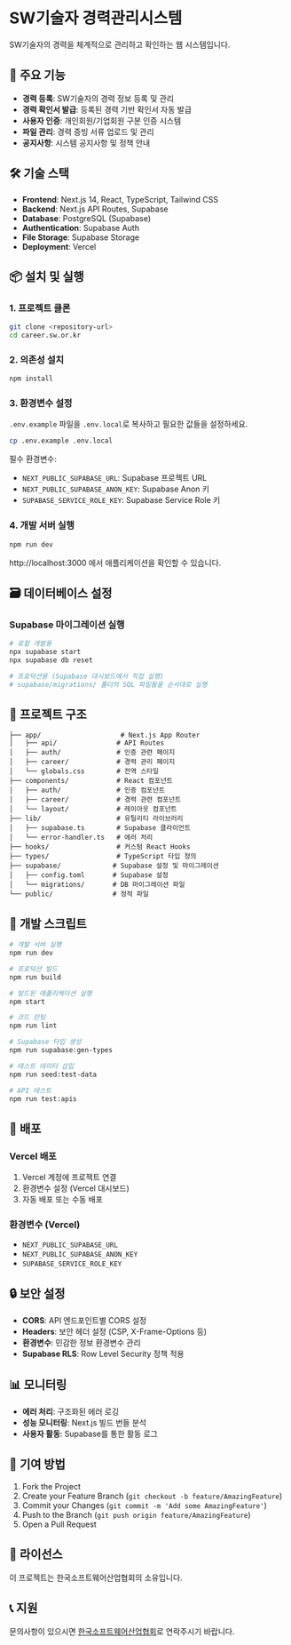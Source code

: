 # SW기술자 경력관리시스템

SW기술자의 경력을 체계적으로 관리하고 확인하는 웹 시스템입니다.

## 🚀 주요 기능

- **경력 등록**: SW기술자의 경력 정보 등록 및 관리
- **경력 확인서 발급**: 등록된 경력 기반 확인서 자동 발급
- **사용자 인증**: 개인회원/기업회원 구분 인증 시스템
- **파일 관리**: 경력 증빙 서류 업로드 및 관리
- **공지사항**: 시스템 공지사항 및 정책 안내

## 🛠 기술 스택

- **Frontend**: Next.js 14, React, TypeScript, Tailwind CSS
- **Backend**: Next.js API Routes, Supabase
- **Database**: PostgreSQL (Supabase)
- **Authentication**: Supabase Auth
- **File Storage**: Supabase Storage
- **Deployment**: Vercel

## 📦 설치 및 실행

### 1. 프로젝트 클론
```bash
git clone <repository-url>
cd career.sw.or.kr
```

### 2. 의존성 설치
```bash
npm install
```

### 3. 환경변수 설정
`.env.example` 파일을 `.env.local`로 복사하고 필요한 값들을 설정하세요.

```bash
cp .env.example .env.local
```

필수 환경변수:
- `NEXT_PUBLIC_SUPABASE_URL`: Supabase 프로젝트 URL
- `NEXT_PUBLIC_SUPABASE_ANON_KEY`: Supabase Anon 키
- `SUPABASE_SERVICE_ROLE_KEY`: Supabase Service Role 키

### 4. 개발 서버 실행
```bash
npm run dev
```

http://localhost:3000 에서 애플리케이션을 확인할 수 있습니다.

## 🗃 데이터베이스 설정

### Supabase 마이그레이션 실행
```bash
# 로컬 개발용
npx supabase start
npx supabase db reset

# 프로덕션용 (Supabase 대시보드에서 직접 실행)
# supabase/migrations/ 폴더의 SQL 파일들을 순서대로 실행
```

## 📁 프로젝트 구조

```
├── app/                    # Next.js App Router
│   ├── api/               # API Routes
│   ├── auth/              # 인증 관련 페이지
│   ├── career/            # 경력 관리 페이지
│   └── globals.css        # 전역 스타일
├── components/            # React 컴포넌트
│   ├── auth/              # 인증 컴포넌트
│   ├── career/            # 경력 관련 컴포넌트
│   └── layout/            # 레이아웃 컴포넌트
├── lib/                   # 유틸리티 라이브러리
│   ├── supabase.ts        # Supabase 클라이언트
│   └── error-handler.ts   # 에러 처리
├── hooks/                 # 커스텀 React Hooks
├── types/                 # TypeScript 타입 정의
├── supabase/             # Supabase 설정 및 마이그레이션
│   ├── config.toml       # Supabase 설정
│   └── migrations/       # DB 마이그레이션 파일
└── public/               # 정적 파일
```

## 🔧 개발 스크립트

```bash
# 개발 서버 실행
npm run dev

# 프로덕션 빌드
npm run build

# 빌드된 애플리케이션 실행
npm start

# 코드 린팅
npm run lint

# Supabase 타입 생성
npm run supabase:gen-types

# 테스트 데이터 삽입
npm run seed:test-data

# API 테스트
npm run test:apis
```

## 🚀 배포

### Vercel 배포
1. Vercel 계정에 프로젝트 연결
2. 환경변수 설정 (Vercel 대시보드)
3. 자동 배포 또는 수동 배포

### 환경변수 (Vercel)
- `NEXT_PUBLIC_SUPABASE_URL`
- `NEXT_PUBLIC_SUPABASE_ANON_KEY`
- `SUPABASE_SERVICE_ROLE_KEY`

## 🔒 보안 설정

- **CORS**: API 엔드포인트별 CORS 설정
- **Headers**: 보안 헤더 설정 (CSP, X-Frame-Options 등)
- **환경변수**: 민감한 정보 환경변수 관리
- **Supabase RLS**: Row Level Security 정책 적용

## 📊 모니터링

- **에러 처리**: 구조화된 에러 로깅
- **성능 모니터링**: Next.js 빌드 번들 분석
- **사용자 활동**: Supabase를 통한 활동 로그

## 🤝 기여 방법

1. Fork the Project
2. Create your Feature Branch (`git checkout -b feature/AmazingFeature`)
3. Commit your Changes (`git commit -m 'Add some AmazingFeature'`)
4. Push to the Branch (`git push origin feature/AmazingFeature`)
5. Open a Pull Request

## 📄 라이선스

이 프로젝트는 한국소프트웨어산업협회의 소유입니다.

## 📞 지원

문의사항이 있으시면 [한국소프트웨어산업협회](https://www.sw.or.kr)로 연락주시기 바랍니다.